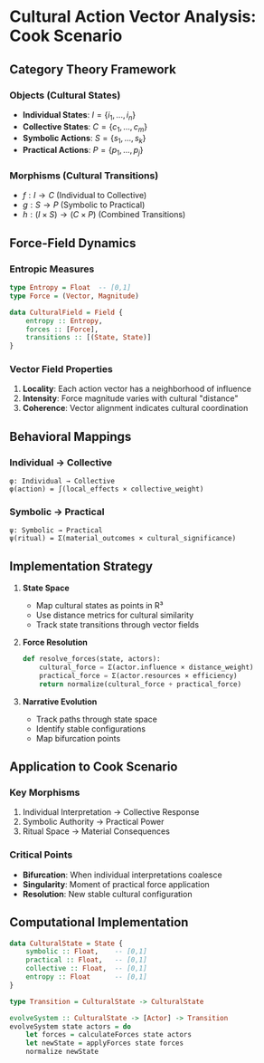 # Cultural Action Vector Analysis: Cook Scenario

## Category Theory Framework

### Objects (Cultural States)
- **Individual States**: $I = \{i_1, ..., i_n\}$ 
- **Collective States**: $C = \{c_1, ..., c_m\}$
- **Symbolic Actions**: $S = \{s_1, ..., s_k\}$
- **Practical Actions**: $P = \{p_1, ..., p_j\}$

### Morphisms (Cultural Transitions)
- $f: I \rightarrow C$ (Individual to Collective)
- $g: S \rightarrow P$ (Symbolic to Practical)
- $h: (I \times S) \rightarrow (C \times P)$ (Combined Transitions)

## Force-Field Dynamics

### Entropic Measures
```haskell
type Entropy = Float  -- [0,1]
type Force = (Vector, Magnitude)

data CulturalField = Field {
    entropy :: Entropy,
    forces :: [Force],
    transitions :: [(State, State)]
}
```

### Vector Field Properties
1. **Locality**: Each action vector has a neighborhood of influence
2. **Intensity**: Force magnitude varies with cultural "distance"
3. **Coherence**: Vector alignment indicates cultural coordination

## Behavioral Mappings

### Individual → Collective
```
φ: Individual → Collective
φ(action) = ∫(local_effects × collective_weight)
```

### Symbolic → Practical
```
ψ: Symbolic → Practical
ψ(ritual) = Σ(material_outcomes × cultural_significance)
```

## Implementation Strategy

1. **State Space**
   - Map cultural states as points in R³
   - Use distance metrics for cultural similarity
   - Track state transitions through vector fields

2. **Force Resolution**
   ```python
   def resolve_forces(state, actors):
       cultural_force = Σ(actor.influence × distance_weight)
       practical_force = Σ(actor.resources × efficiency)
       return normalize(cultural_force + practical_force)
   ```

3. **Narrative Evolution**
   - Track paths through state space
   - Identify stable configurations
   - Map bifurcation points

## Application to Cook Scenario

### Key Morphisms
1. Individual Interpretation → Collective Response
2. Symbolic Authority → Practical Power
3. Ritual Space → Material Consequences

### Critical Points
- **Bifurcation**: When individual interpretations coalesce
- **Singularity**: Moment of practical force application
- **Resolution**: New stable cultural configuration

## Computational Implementation

```haskell
data CulturalState = State {
    symbolic :: Float,    -- [0,1]
    practical :: Float,   -- [0,1]
    collective :: Float,  -- [0,1]
    entropy :: Float      -- [0,1]
}

type Transition = CulturalState -> CulturalState

evolveSystem :: CulturalState -> [Actor] -> Transition
evolveSystem state actors = do
    let forces = calculateForces state actors
    let newState = applyForces state forces
    normalize newState
```
